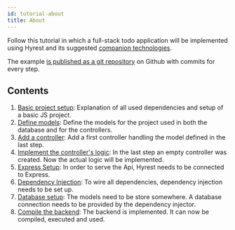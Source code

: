 ```yaml
---
id: tutorial-about
title: About
---
```


Follow this tutorial in which a full-stack todo application will be implemented using Hyrest and its suggested [companion technologies](introduction-companion-technologies).

The example [is published as a git repository](https://github.com/Prior99/hyrest-todo-example) on Github with commits for every step.

## Contents

1. [Basic project setup](tutorial-basic): Explanation of all used dependencies and setup of a basic JS project.
2. [Define models](tutorial-models): Define the models for the project used in both the database and for the controllers.
3. [Add a controller](tutorial-controller): Add a first controller handling the model defined in the last step.
4. [Implement the controller's logic](tutorial-controller-logic): In the last step an empty controller was created. Now the actual logic will be implemented.
5. [Express Setup](tutorial-express-setup): In order to serve the Api, Hyrest needs to be connected to Express.
6. [Dependency Injection](tutorial-dependency-injection): To wire all dependencies, dependency injection needs to be set up.
7. [Database setup](tutorial-database-setup): The models need to be store somewhere. A database connection needs to be provided by the dependency injector.
8. [Compile the backend](tutorial-compile-backend): The backend is implemented. It can now be compiled, executed and used.
